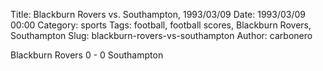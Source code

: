 Title: Blackburn Rovers vs. Southampton, 1993/03/09
Date: 1993/03/09 00:00
Category: sports
Tags: football, football scores, Blackburn Rovers, Southampton
Slug: blackburn-rovers-vs-southampton
Author: carbonero


Blackburn Rovers 0 - 0 Southampton
